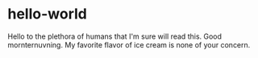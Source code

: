 # hello-world

Hello to the plethora of humans that I'm sure will read this. Good mornternuvning.
My favorite flavor of ice cream is
none of your concern.
